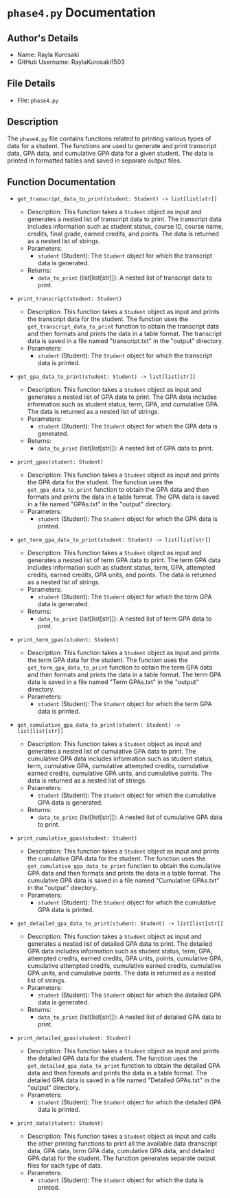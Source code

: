 # `phase4.py` Documentation

## Author's Details
- Name: Rayla Kurosaki
- GitHub Username: RaylaKurosaki1503

## File Details
- File: `phase4.py`

## Description
The `phase4.py` file contains functions related to printing various types of data for a student. The functions are used to generate and print transcript data, GPA data, and cumulative GPA data for a given student. The data is printed in formatted tables and saved in separate output files.

## Function Documentation

- `get_transcript_data_to_print(student: Student) -> list[list[str]]`
    - Description: This function takes a `Student` object as input and generates a nested list of transcript data to print. The transcript data includes information such as student status, course ID, course name, credits, final grade, earned credits, and points. The data is returned as a nested list of strings.
    - Parameters:
        - `student` (Student): The `Student` object for which the transcript data is generated.
    - Returns:
        - `data_to_print` (list[list[str]]): A nested list of transcript data to print.

- `print_transcript(student: Student)`
    - Description: This function takes a `Student` object as input and prints the transcript data for the student. The function uses the `get_transcript_data_to_print` function to obtain the transcript data and then formats and prints the data in a table format. The transcript data is saved in a file named "transcript.txt" in the "output" directory.
    - Parameters:
        - `student` (Student): The `Student` object for which the transcript data is printed.

- `get_gpa_data_to_print(student: Student) -> list[list[str]]`
    - Description: This function takes a `Student` object as input and generates a nested list of GPA data to print. The GPA data includes information such as student status, term, GPA, and cumulative GPA. The data is returned as a nested list of strings.
    - Parameters:
        - `student` (Student): The `Student` object for which the GPA data is generated.
    - Returns:
        - `data_to_print` (list[list[str]]): A nested list of GPA data to print.

- `print_gpas(student: Student)`
    - Description: This function takes a `Student` object as input and prints the GPA data for the student. The function uses the `get_gpa_data_to_print` function to obtain the GPA data and then formats and prints the data in a table format. The GPA data is saved in a file named "GPAs.txt" in the "output" directory.
    - Parameters:
        - `student` (Student): The `Student` object for which the GPA data is printed.

- `get_term_gpa_data_to_print(student: Student) -> list[list[str]]`
    - Description: This function takes a `Student` object as input and generates a nested list of term GPA data to print. The term GPA data includes information such as student status, term, GPA, attempted credits, earned credits, GPA units, and points. The data is returned as a nested list of strings.
    - Parameters:
        - `student` (Student): The `Student` object for which the term GPA data is generated.
    - Returns:
        - `data_to_print` (list[list[str]]): A nested list of term GPA data to print.

- `print_term_gpas(student: Student)`
    - Description: This function takes a `Student` object as input and prints the term GPA data for the student. The function uses the `get_term_gpa_data_to_print` function to obtain the term GPA data and then formats and prints the data in a table format. The term GPA data is saved in a file named "Term GPAs.txt" in the "output" directory.
    - Parameters:
        - `student` (Student): The `Student` object for which the term GPA data is printed.

- `get_cumulative_gpa_data_to_print(student: Student) -> list[list[str]]`
    - Description: This function takes a `Student` object as input and generates a nested list of cumulative GPA data to print. The cumulative GPA data includes information such as student status, term, cumulative GPA, cumulative attempted credits, cumulative earned credits, cumulative GPA units, and cumulative points. The data is returned as a nested list of strings.
    - Parameters:
        - `student` (Student): The `Student` object for which the cumulative GPA data is generated.
    - Returns:
        - `data_to_print` (list[list[str]]): A nested list of cumulative GPA data to print.

- `print_cumulative_gpas(student: Student)`
    - Description: This function takes a `Student` object as input and prints the cumulative GPA data for the student. The function uses the `get_cumulative_gpa_data_to_print` function to obtain the cumulative GPA data and then formats and prints the data in a table format. The cumulative GPA data is saved in a file named "Cumulative GPAs.txt" in the "output" directory.
    - Parameters:
        - `student` (Student): The `Student` object for which the cumulative GPA data is printed.

- `get_detailed_gpa_data_to_print(student: Student) -> list[list[str]]`
    - Description: This function takes a `Student` object as input and generates a nested list of detailed GPA data to print. The detailed GPA data includes information such as student status, term, GPA, attempted credits, earned credits, GPA units, points, cumulative GPA, cumulative attempted credits, cumulative earned credits, cumulative GPA units, and cumulative points. The data is returned as a nested list of strings.
    - Parameters:
        - `student` (Student): The `Student` object for which the detailed GPA data is generated.
    - Returns:
        - `data_to_print` (list[list[str]]): A nested list of detailed GPA data to print.

- `print_detailed_gpas(student: Student)`
    - Description: This function takes a `Student` object as input and prints the detailed GPA data for the student. The function uses the `get_detailed_gpa_data_to_print` function to obtain the detailed GPA data and then formats and prints the data in a table format. The detailed GPA data is saved in a file named "Detailed GPAs.txt" in the "output" directory.
    - Parameters:
        - `student` (Student): The `Student` object for which the detailed GPA data is printed.

- `print_data(student: Student)`
    - Description: This function takes a `Student` object as input and calls the other printing functions to print all the available data (transcript data, GPA data, term GPA data, cumulative GPA data, and detailed GPA data) for the student. The function generates separate output files for each type of data.
    - Parameters:
        - `student` (Student): The `Student` object for which the data is printed.